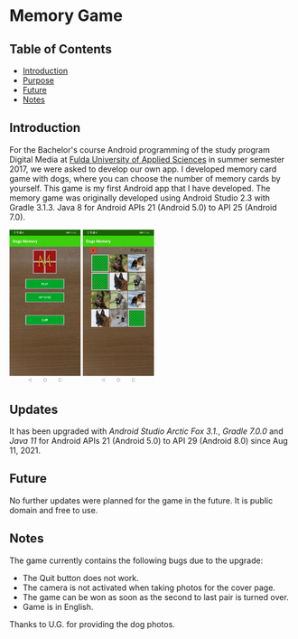 # Memory Game

## Table of Contents  
- [Introduction](#introduction) 
- [Purpose](#purpose)
- [Future](#future)
- [Notes](#notes)

## Introduction
For the Bachelor's course Android programming of the study program Digital Media at [Fulda University of Applied Sciences](https://www.hs-fulda.de/en/home) in summer semester 2017, we were asked to develop our own app. I developed memory card game with dogs, where you can choose the number of memory cards by yourself. This game is my first Android app that I have developed. The memory game was originally developed using Android Studio 2.3 with Gradle 3.1.3. Java 8 for Android APIs 21 (Android 5.0) to API 25 (Android 7.0).

<img alt="Memory Menu" src="https://github.com/RamoramaInteractive/Memory-Game/blob/master/screenshot001.jpg" width="25%" height="25%"> <img alt="Memory Game" src="https://github.com/RamoramaInteractive/Memory-Game/blob/master/screenshot002.jpg" width="25%" height="25%">

## Updates
It has been upgraded with *Android Studio Arctic Fox 3.1.*, *Gradle 7.0.0* and *Java 11* for Android APIs 21 (Android 5.0) to API 29 (Android 8.0) since Aug 11, 2021.

## Future
No further updates were planned for the game in the future. It is public domain and free to use.

## Notes
The game currently contains the following bugs due to the upgrade:

* The Quit button does not work.
* The camera is not activated when taking photos for the cover page.
* The game can be won as soon as the second to last pair is turned over.
* Game is in English.

Thanks to U.G. for providing the dog photos.
